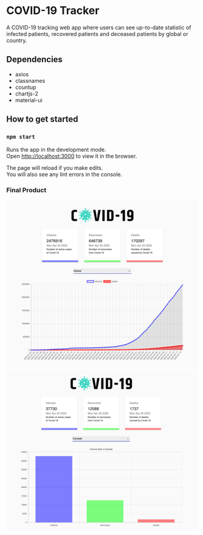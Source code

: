 # COVID-19 Tracker
A COVID-19 tracking web app where users can see up-to-date statistic of infected patients, recovered patients and deceased patients by global or country. 

## Dependencies
- axios
- classnames
- countup
- chartjs-2
- material-ui

## How to get started

### `npm start`

Runs the app in the development mode.<br />
Open [http://localhost:3000](http://localhost:3000) to view it in the browser.

The page will reload if you make edits.<br />
You will also see any lint errors in the console.

### Final Product

!["screenshot of Global tracking"](https://github.com/oddporson/covid-19-tracker/blob/master/docs/global.png)
!["screenshot of Selected Canada"](https://github.com/oddporson/covid-19-tracker/blob/master/docs/canada.png)
